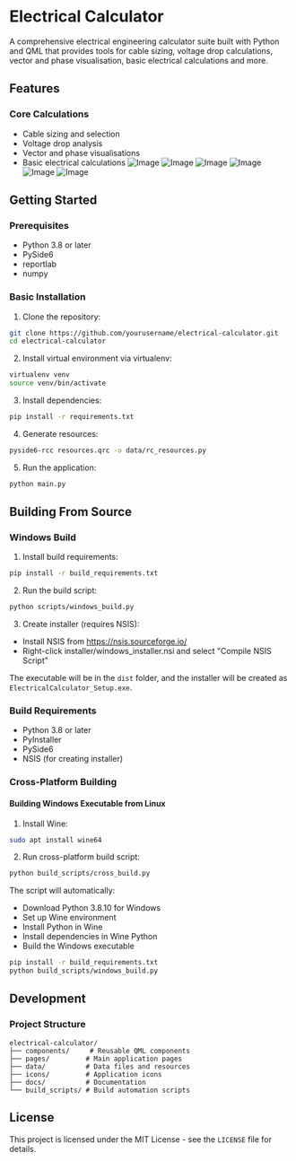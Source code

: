# Electrical Calculator

A comprehensive electrical engineering calculator suite built with Python and QML that provides tools for cable sizing, voltage drop calculations, vector and phase visualisation, basic electrical calculations and more.

## Features

### Core Calculations
- Cable sizing and selection
- Voltage drop analysis
- Vector and phase visualisations
- Basic electrical calculations
![Image](https://github.com/user-attachments/assets/d7e5c702-ed8e-47ea-98f3-62b8fbe2faf0)
![Image](https://github.com/user-attachments/assets/d7e5c702-ed8e-47ea-98f3-62b8fbe2faf0)
![Image](https://github.com/user-attachments/assets/a59f2e46-1c77-402b-8ef7-f4e9b468f8f7)
![Image](https://github.com/user-attachments/assets/55df32f7-eb97-4b5a-adcb-7b953f03f7e3)
![Image](https://github.com/user-attachments/assets/2800a40b-3aab-44ba-bc8d-65af5d492782)
![Image](https://github.com/user-attachments/assets/39c85fdb-5829-4b61-9c09-a9daf8dd1aaf)


## Getting Started

### Prerequisites
- Python 3.8 or later
- PySide6
- reportlab
- numpy

### Basic Installation

1. Clone the repository:
```bash
git clone https://github.com/yourusername/electrical-calculator.git
cd electrical-calculator
```

2. Install virtual environment via virtualenv:

```bash
virtualenv venv
source venv/bin/activate
```

3. Install dependencies:
```bash
pip install -r requirements.txt
```

4. Generate resources:
```bash
pyside6-rcc resources.qrc -o data/rc_resources.py
```

5. Run the application:
```bash
python main.py
```

## Building From Source

### Windows Build

1. Install build requirements:
```bash
pip install -r build_requirements.txt
```

2. Run the build script:
```bash
python scripts/windows_build.py
```

3. Create installer (requires NSIS):
- Install NSIS from https://nsis.sourceforge.io/
- Right-click installer/windows_installer.nsi and select "Compile NSIS Script"

The executable will be in the `dist` folder, and the installer will be created as `ElectricalCalculator_Setup.exe`.

### Build Requirements
- Python 3.8 or later
- PyInstaller
- PySide6
- NSIS (for creating installer)

### Cross-Platform Building

#### Building Windows Executable from Linux
1. Install Wine:
```bash
sudo apt install wine64
```

2. Run cross-platform build script:
```bash
python build_scripts/cross_build.py
```

The script will automatically:
- Download Python 3.8.10 for Windows
- Set up Wine environment
- Install Python in Wine
- Install dependencies in Wine Python
- Build the Windows executable

```bash
pip install -r build_requirements.txt
python build_scripts/windows_build.py
```

## Development

### Project Structure
```
electrical-calculator/
├── components/     # Reusable QML components
├── pages/         # Main application pages
├── data/          # Data files and resources
├── icons/         # Application icons
├── docs/          # Documentation
└── build_scripts/ # Build automation scripts
```

## License
This project is licensed under the MIT License - see the `LICENSE` file for details.